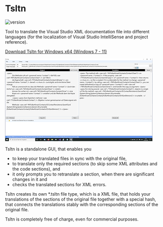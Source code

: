 # Tsltn
![version](https://img.shields.io/badge/version-2.5-blue)

Tool to translate the Visual Studio XML documentation file into different languages (for the localization of Visual Studio IntelliSense and project reference).

[Download Tsltn for Windows x64 (Windows 7 - 11)](https://github.com/FolkerKinzel/Tsltn/releases/tag/2.5)

![Screenshot](screenshot.png)

Tsltn is a standalone GUI, that enables you
* to keep your translated files in sync with the original file,
* to translate only the required sections (to skip some XML attributes and the code sections), and
* it only prompts you to retranslate a section, when there are significant changes in it and
* checks the translated sections for XML errors.

Tsltn creates its own *.tsltn file type, which is a XML file, that holds your translations of the sections of
the original file together with a special hash, that connects the translations stably with the corresponding 
sections of the original file.

Tsltn is completely free of charge, even for commercial purposes.



